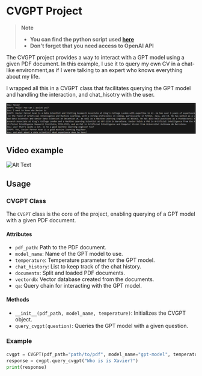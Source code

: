 # CVGPT Project
> **Note**<br/>
> - **You can find the python script used [here](run_cvgpt.py)**
> - **Don't forget that you need access to OpenAI API**

The CVGPT project provides a way to interact with a GPT model using a given PDF document. 
In this example, I use it to query my own CV in a chat-like environment,as if I were talking to an expert who knows everything about my life.

I wrapped all this in a CVGPT class that facilitates querying the GPT model and handling the interaction, and chat_hisotry with the user.

![Alt text](img/image.png)

## Video example

![Alt Text](https://gifs.com/gif/cvgpt-MZqMKB)


## Usage

### CVGPT Class
The `CVGPT` class is the core of the project, enabling querying of a GPT model with a given PDF document.

#### Attributes
- `pdf_path`: Path to the PDF document.
- `model_name`: Name of the GPT model to use.
- `temperature`: Temperature parameter for the GPT model.
- `chat_history`: List to keep track of the chat history.
- `documents`: Split and loaded PDF documents.
- `vectordb`: Vector database created from the documents.
- `qa`: Query chain for interacting with the GPT model.

#### Methods
- `__init__(pdf_path, model_name, temperature)`: Initializes the CVGPT object.
- `query_cvgpt(question)`: Queries the GPT model with a given question.

### Example
```python
cvgpt = CVGPT(pdf_path="path/to/pdf", model_name="gpt-model", temperature=0.7)
response = cvgpt.query_cvgpt("Who is is Xavier?")
print(response) 
```
